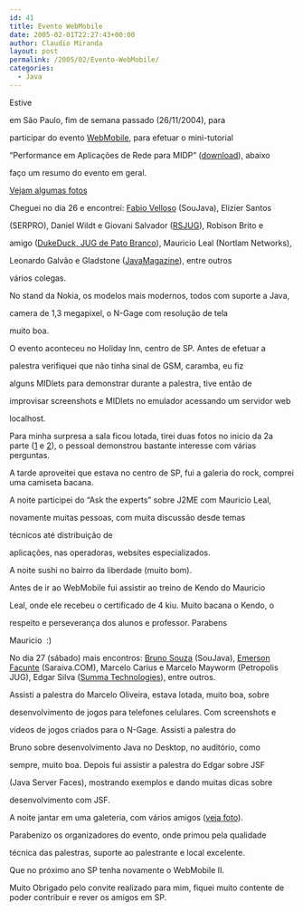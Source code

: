 ```yaml
---
id: 41
title: Evento WebMobile
date: 2005-02-01T22:27:43+00:00
author: Claudio Miranda
layout: post
permalink: /2005/02/Evento-WebMobile/
categories:
  - Java
---
```

Estive
  
em S&atilde;o Paulo, fim de semana passado (26/11/2004), para
  
participar do evento <a target="_blank" href="http://www.portalwebmobile.com.br/eventos/wmtw/">WebMobile</a>, para efetuar o mini-tutorial
  
&#8220;Performance em Aplica&ccedil;&otilde;es de Rede para MIDP&#8221; ([download](/palestras/cm-j2me_perf-webmobile.pdf)), abaixo
  
fa&ccedil;o um resumo do evento em geral.

<a target="_blank" href="/album/2004/11/webmobile">Vejam algumas fotos</a>

Cheguei no dia 26 e encontrei: <a target="_blank" href="http://www.fabiovelloso.com.br/">Fabio Velloso</a> (SouJava), Elizier Santos
  
(SERPRO), Daniel Wildt e Giovani Salvador (<a target="_blank" href="http://www.rsjug.org/">RSJUG</a>), Robison Brito e
  
amigo (<a target="_blank" href="http://dukeduck.com.br/">DukeDuck, JUG de Pato Branco</a>), Mauricio Leal (Nortlam Networks),
  
Leonardo Galv&atilde;o e Gladstone (<a target="_blank" href="http://www.javamagazine.com.br">JavaMagazine</a>), entre outros
  
v&aacute;rios colegas. 

No stand da Nokia, os modelos mais modernos, todos com suporte a Java,
  
camera de 1,3 megapixel, o N-Gage com resolu&ccedil;&atilde;o de tela
  
muito boa.

O evento aconteceu no Holiday Inn, centro de SP. Antes de efetuar a
  
palestra verifiquei que n&atilde;o tinha sinal de GSM, caramba, eu fiz
  
alguns MIDlets para demonstrar durante a palestra, tive ent&atilde;o de
  
improvisar screenshots e MIDlets no emulador acessando um servidor web
  
localhost.

Para minha surpresa a sala ficou lotada, tirei duas fotos no inicio da 2a parte (<a target="_blank" href="/album/2004/11/webmobile/2004_11_26/slides/IMG0002.html">1</a> e <a target="_blank" href="album/2004/11/webmobile/2004_11_26/slides/IMG0001.html">2</a>), o pessoal demonstrou bastante interesse com v&aacute;rias perguntas.

A tarde aproveitei que estava no centro de SP, fui a galeria do rock, comprei uma camiseta bacana.

A noite participei do &#8220;Ask the experts&#8221; sobre J2ME com Mauricio Leal,
  
novamente muitas pessoas, com muita discuss&atilde;o desde temas
  
t&eacute;cnicos at&eacute; distribui&ccedil;&atilde;o de
  
aplica&ccedil;&otilde;es, nas operadoras, websites especializados.

A noite sushi no bairro da liberdade (muito bom).

Antes de ir ao WebMobile fui assistir ao treino de Kendo do Mauricio
  
Leal, onde ele recebeu o certificado de 4 kiu. Muito bacana o Kendo, o
  
respeito e perseveran&ccedil;a dos alunos e professor. Parabens
  
Mauricio&nbsp; :)

No dia 27 (s&aacute;bado) mais encontros: <a target="_blank" href="http://www.javaman.com.br/">Bruno Souza</a> (SouJava), <a target="_blank" href="http://facunte.com.br/">Emerson Facunte</a> (Saraiva.COM), Marcelo Carius e Marcelo Mayworm (Petropolis JUG), Edgar Silva (<a target="_blank" href="http://www.summa-tech.com">Summa Technologies</a>), entre outros.

Assisti a palestra do Marcelo Oliveira, estava lotada, muito boa, sobre
  
desenvolvimento de jogos para telefones celulares. Com screenshots e
  
v&iacute;deos de jogos criados para o N-Gage. Assisti a palestra do
  
Bruno sobre desenvolvimento Java no Desktop, no audit&oacute;rio, como
  
sempre, muito boa. Depois fui assistir a palestra do Edgar sobre JSF
  
(Java Server Faces), mostrando exemplos e dando muitas dicas sobre
  
desenvolvimento com JSF.

A noite jantar em uma galeteria, com v&aacute;rios amigos (<a target="_blank" href="/album/2004/11/webmobile/2004_11_27/slides/IMG0023.html">veja foto</a>).

Parabenizo os organizadores do evento, onde primou pela qualidade
  
t&eacute;cnica das palestras, suporte ao palestrante e local excelente.
  
Que no pr&oacute;ximo ano SP tenha novamente o WebMobile II. 

Muito Obrigado pelo convite realizado para mim, fiquei muito contente de poder contribuir e rever os amigos em SP.